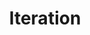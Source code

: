 ---
title: Iteration
week: 5
dates: 
- 2023-02-21
- 2023-02-23
current: false
unit: 2
project: project2
day1:
- 'Assignment: Iteration'
- 'Small Group Crits: Iteration'
day2:
- 'Assignment: Iteration'
- 'Small Group Crits: Iteration'
hw:
- 'Project 2: Iteration'
- 'Project 2: Iteration'
---